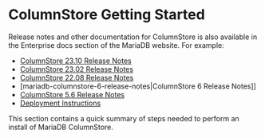 
# ColumnStore Getting Started

Release notes and other documentation for ColumnStore is also available in the Enterprise docs section of the MariaDB website. For example:

* [ColumnStore 23.10 Release Notes](../../release-notes/columnstore/mariadb-columnstore-23-10-release-notes/README.md)
* [ColumnStore 23.02 Release Notes](../../release-notes/columnstore/mariadb-columnstore-23-02-release-notes/README.md)
* [ColumnStore 22.08 Release Notes](../../release-notes/columnstore/mariadb-columnstore-22-08-release-notes/README.md)
* [mariadb-columnstore-6-release-notes|ColumnStore 6 Release Notes]]
* [ColumnStore 5.6 Release Notes](../../release-notes/columnstore/mariadb-columnstore-5-6-release-notes/README.md)
* [Deployment Instructions](../using-mariadb-columnstore/mariadb-columnstore-with-spark.md)




This section contains a quick summary of steps needed to perform an install of MariaDB ColumnStore.

